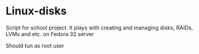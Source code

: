 # Linux-disks
Script for school project. It plays with creating and managing disks, RAIDs, LVMs and etc. on Fedora 32 server

Should tun as root user
